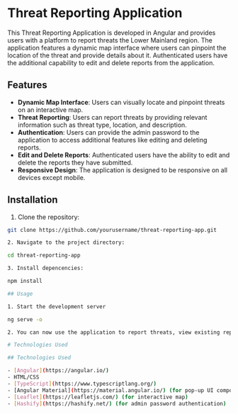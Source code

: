 # Threat Reporting Application

This Threat Reporting Application is developed in Angular and provides users with a platform to report threats the Lower Mainland region. The application features a dynamic map interface where users can pinpoint the location of the threat and provide details about it. Authenticated users have the additional capability to edit and delete reports from the application.

## Features

- **Dynamic Map Interface**: Users can visually locate and pinpoint threats on an interactive map.
- **Threat Reporting**: Users can report threats by providing relevant information such as threat type, location, and description.
- **Authentication**: Users can provide the admin password to the application to access additional features like editing and deleting reports.
- **Edit and Delete Reports**: Authenticated users have the ability to edit and delete the reports they have submitted.
- **Responsive Design**: The application is designed to be responsive on all devices except mobile.

## Installation

1. Clone the repository:

```bash
git clone https://github.com/yourusername/threat-reporting-app.git

2. Navigate to the project directory:

cd threat-reporting-app

3. Install depencencies:

npm install

## Usage

1. Start the development server

ng serve -o

2. You can now use the application to report threats, view existing reports, and perform other actions based on your authentication status. (As this application is just a hypothetical application the admin password is: BaggyJeans)

# Technologies Used

## Technologies Used

- [Angular](https://angular.io/)
- HTML/CSS
- [TypeScript](https://www.typescriptlang.org/)
- [Angular Material](https://material.angular.io/) (for pop-up UI components)
- [Leaflet](https://leafletjs.com/) (for interactive map)
- [Hashify](https://hashify.net/) (for admin password authentication)





